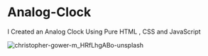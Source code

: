 # Analog-Clock
I Created an Analog Clock Using Pure HTML , CSS and JavaScript

![christopher-gower-m_HRfLhgABo-unsplash](https://user-images.githubusercontent.com/118756089/203346406-b27e5bd3-028d-4a36-ba05-f57408ad82fa.jpg)

